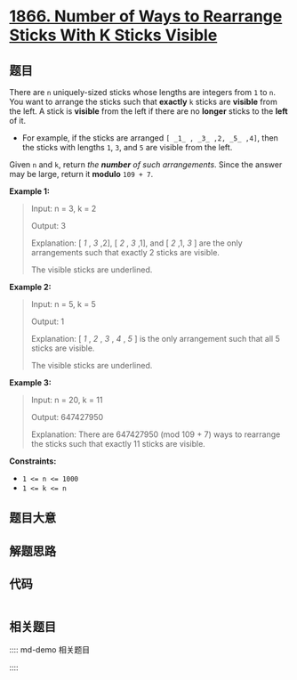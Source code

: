 # [1866. Number of Ways to Rearrange Sticks With K Sticks Visible](https://leetcode.com/problems/number-of-ways-to-rearrange-sticks-with-k-sticks-visible/)

## 题目

There are `n` uniquely-sized sticks whose lengths are integers from `1` to
`n`. You want to arrange the sticks such that **exactly** `k` sticks are
**visible** from the left. A stick is **visible** from the left if there are
no **longer**  sticks to the **left** of it.

  * For example, if the sticks are arranged `[ _1_ , _3_ ,2, _5_ ,4]`, then the sticks with lengths `1`, `3`, and `5` are visible from the left.

Given `n` and `k`, return _the **number** of such arrangements_. Since the
answer may be large, return it **modulo** `109 + 7`.



**Example 1:**

> Input: n = 3, k = 2
> 
> Output: 3
> 
> Explanation: [ _1_ , _3_ ,2], [ _2_ , _3_ ,1], and [ _2_ ,1, _3_ ] are the only arrangements such that exactly 2 sticks are visible.
> 
> The visible sticks are underlined.

**Example 2:**

> Input: n = 5, k = 5
> 
> Output: 1
> 
> Explanation: [ _1_ , _2_ , _3_ , _4_ , _5_ ] is the only arrangement such that all 5 sticks are visible.
> 
> The visible sticks are underlined.

**Example 3:**

> Input: n = 20, k = 11
> 
> Output: 647427950
> 
> Explanation: There are 647427950 (mod 109 + 7) ways to rearrange the sticks such that exactly 11 sticks are visible.

**Constraints:**

  * `1 <= n <= 1000`
  * `1 <= k <= n`


## 题目大意

## 解题思路

## 代码

```javascript

```

## 相关题目

:::: md-demo 相关题目

::::

